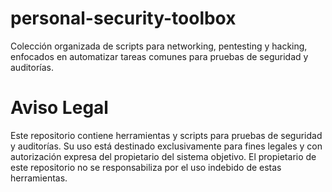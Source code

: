 # personal-security-toolbox
Colección organizada de scripts para networking, pentesting y hacking, enfocados en automatizar tareas comunes para pruebas de seguridad y auditorías.  

# Aviso Legal
Este repositorio contiene herramientas y scripts para pruebas de seguridad y auditorías. Su uso está destinado exclusivamente para fines legales y con autorización expresa del propietario del sistema objetivo. El propietario de este repositorio no se responsabiliza por el uso indebido de estas herramientas.
